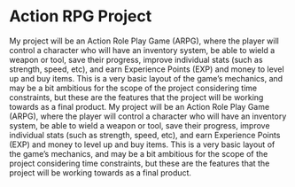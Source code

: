 <h1><b>Action RPG Project</b></h1>

My project will be an Action Role Play Game (ARPG), where the player will control a character who will have an inventory system, be able to wield a weapon or tool, save their progress, improve individual stats (such as strength, speed, etc), and earn Experience Points (EXP) and money to level up and buy items. This is a very basic layout of the game’s mechanics, and may be a bit ambitious for the scope of the project considering time constraints, but these are the features that the project will be working towards as a final product. My project will be an Action Role Play Game (ARPG), where the player will control a character who will have an inventory system, be able to wield a weapon or tool, save their progress, improve individual stats (such as strength, speed, etc), and earn Experience Points (EXP) and money to level up and buy items. This is a very basic layout of the game’s mechanics, and may be a bit ambitious for the scope of the project considering time constraints, but these are the features that the project will be working towards as a final product. 
